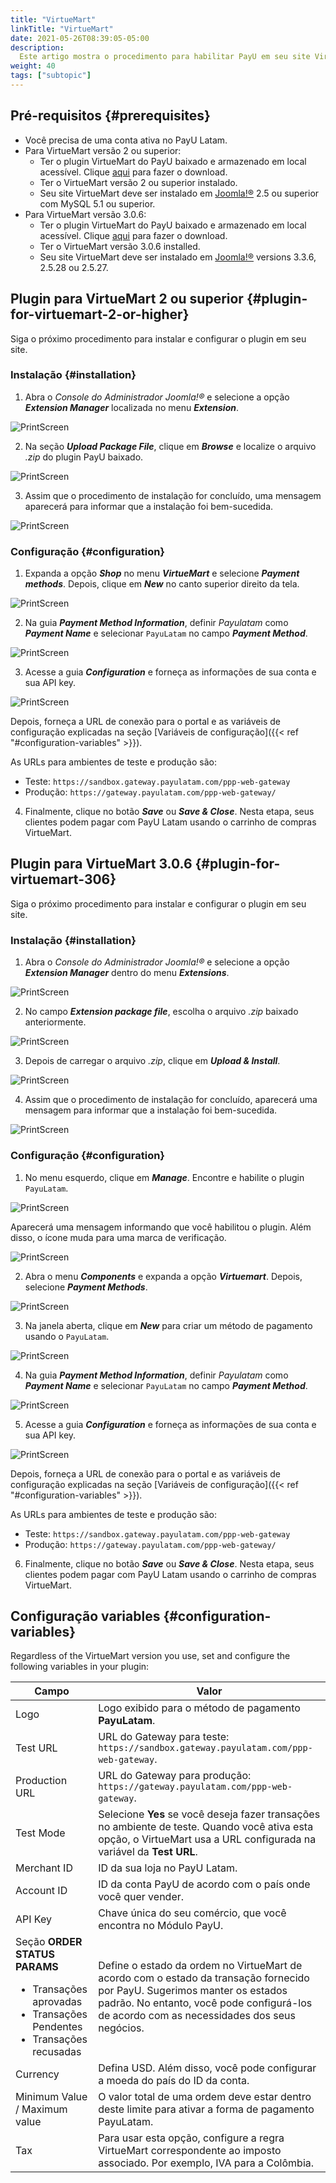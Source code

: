 ```yaml
---
title: "VirtueMart"
linkTitle: "VirtueMart"
date: 2021-05-26T08:39:05-05:00
description:
  Este artigo mostra o procedimento para habilitar PayU em seu site VirtueMart.
weight: 40
tags: ["subtopic"]
---
```


## Pré-requisitos {#prerequisites}
* Você precisa de uma conta ativa no PayU Latam.
* Para VirtueMart versão 2 ou superior:
  * Ter o plugin VirtueMart do PayU baixado e armazenado em local acessível. Clique [aqui](https://github.com/developers-payu-latam/developers-payu-latam.github.io/raw/master/plugins/plugin-joomla-virtuemart2.6.7.zip) para fazer o download.
  * Ter o VirtueMart versão 2 ou superior instalado.
  * Seu site VirtueMart deve ser instalado em [Joomla!®](https://joomla.org/) 2.5 ou superior com MySQL 5.1 ou superior.
* Para VirtueMart versão 3.0.6:
  * Ter o plugin VirtueMart do PayU baixado e armazenado em local acessível. Clique [aqui](https://github.com/developers-payu-latam/developers-payu-latam.github.io/raw/master/plugins/plugin-joomla-virtuemart3.0.6.zip) para fazer o download. 
  * Ter o VirtueMart versão 3.0.6 installed.
  * Seu site VirtueMart deve ser instalado em [Joomla!®](https://joomla.org/) versions 3.3.6, 2.5.28 ou 2.5.27.

## Plugin para VirtueMart 2 ou superior {#plugin-for-virtuemart-2-or-higher}
Siga o próximo procedimento para instalar e configurar o plugin em seu site.

### Instalação {#installation}

1. Abra o _Console do Administrador Joomla!®_ e selecione a opção _**Extension Manager**_ localizada no menu _**Extension**_.

![PrintScreen](/assets/VirtueMart/VirtueMart_01.jpg)

2. Na seção _**Upload Package File**_, clique em _**Browse**_ e localize o arquivo _.zip_ do plugin PayU baixado.

![PrintScreen](/assets/VirtueMart/VirtueMart_02.jpg)

3. Assim que o procedimento de instalação for concluído, uma mensagem aparecerá para informar que a instalação foi bem-sucedida.

![PrintScreen](/assets/VirtueMart/VirtueMart_03.jpg)

### Configuração {#configuration}
1. Expanda a opção _**Shop**_ no menu _**VirtueMart**_ e selecione _**Payment methods**_. Depois, clique em _**New**_ no canto superior direito da tela.

![PrintScreen](/assets/VirtueMart/VirtueMart_04.jpg)

2. Na guia _**Payment Method Information**_, definir _Payulatam_ como _**Payment Name**_ e selecionar `PayuLatam` no campo _**Payment Method**_.

![PrintScreen](/assets/VirtueMart/VirtueMart_05.jpg)

3. Acesse a guia _**Configuration**_ e forneça as informações de sua conta e sua API key. 

![PrintScreen](/assets/VirtueMart/VirtueMart_06.jpg)

Depois, forneça a URL de conexão para o portal e as variáveis de configuração explicadas na seção [Variáveis de configuração]({{< ref "#configuration-variables" >}}).

As URLs para ambientes de teste e produção são:
* Teste: `https://sandbox.gateway.payulatam.com/ppp-web-gateway`
* Produção: `https://gateway.payulatam.com/ppp-web-gateway/`

4. Finalmente, clique no botão _**Save**_ ou _**Save & Close**_. Nesta etapa, seus clientes podem pagar com PayU Latam usando o carrinho de compras VirtueMart. 

## Plugin para VirtueMart 3.0.6 {#plugin-for-virtuemart-306}
Siga o próximo procedimento para instalar e configurar o plugin em seu site.

### Instalação {#installation}

1. Abra o _Console do Administrador Joomla!®_ e selecione a opção _**Extension Manager**_ dentro do menu _**Extensions**_.

![PrintScreen](/assets/VirtueMart/VirtueMart3_02.jpg)

2. No campo _**Extension package file**_, escolha o arquivo _.zip_ baixado anteriormente.

![PrintScreen](/assets/VirtueMart/VirtueMart3_03.jpg)

3. Depois de carregar o arquivo _.zip_, clique em _**Upload & Install**_.

![PrintScreen](/assets/VirtueMart/VirtueMart3_05.jpg)

4. Assim que o procedimento de instalação for concluído, aparecerá uma mensagem para informar que a instalação foi bem-sucedida.

![PrintScreen](/assets/VirtueMart/VirtueMart3_06.jpg)

### Configuração {#configuration}
1. No menu esquerdo, clique em _**Manage**_. Encontre e habilite o plugin `PayuLatam`.

![PrintScreen](/assets/VirtueMart/VirtueMart3_07.jpg)

Aparecerá uma mensagem informando que você habilitou o plugin. Além disso, o ícone muda para uma marca de verificação.

![PrintScreen](/assets/VirtueMart/VirtueMart3_08.jpg)

2. Abra o menu _**Components**_ e expanda a opção _**Virtuemart**_. Depois, selecione _**Payment Methods**_.

![PrintScreen](/assets/VirtueMart/VirtueMart3_09.jpg)

3. Na janela aberta, clique em _**New**_ para criar um método de pagamento usando o `PayuLatam`.

![PrintScreen](/assets/VirtueMart/VirtueMart3_10.jpg)

4. Na guia _**Payment Method Information**_, definir _Payulatam_ como _**Payment Name**_ e selecionar `PayuLatam` no campo _**Payment Method**_.

![PrintScreen](/assets/VirtueMart/VirtueMart3_11.jpg)

5. Acesse a guia _**Configuration**_ e forneça as informações de sua conta e sua API key.

![PrintScreen](/assets/VirtueMart/VirtueMart3_13.jpg)

Depois, forneça a URL de conexão para o portal e as variáveis de configuração explicadas na seção [Variáveis de configuração]({{< ref "#configuration-variables" >}}).

As URLs para ambientes de teste e produção são:
* Teste: `https://sandbox.gateway.payulatam.com/ppp-web-gateway`
* Produção: `https://gateway.payulatam.com/ppp-web-gateway/`

6. Finalmente, clique no botão _**Save**_ ou _**Save & Close**_. Nesta etapa, seus clientes podem pagar com PayU Latam usando o carrinho de compras VirtueMart. 

## Configuração variables {#configuration-variables}
Regardless of the VirtueMart version you use, set and configure the following variables in your plugin:

| Campo                                | Valor                                                                                 |
|--------------------------------------|---------------------------------------------------------------------------------------|
| Logo                                 | Logo exibido para o método de pagamento **PayuLatam**.                                |
| Test URL                             | URL do Gateway para teste: `https://sandbox.gateway.payulatam.com/ppp-web-gateway`.   |
| Production URL                       | URL do Gateway para produção: `https://gateway.payulatam.com/ppp-web-gateway`.        |
| Test Mode                            | Selecione **Yes** se você deseja fazer transações no ambiente de teste. Quando você ativa esta opção, o VirtueMart usa a URL configurada na variável da **Test URL**.                                                                |
| Merchant ID                          | ID da sua loja no PayU Latam.                                                         |
| Account ID                           | ID da conta PayU de acordo com o país onde você quer vender.                          |
| API Key                              | Chave única do seu comércio, que você encontra no Módulo PayU.                        |
| Seção **ORDER STATUS PARAMS**<br><ul style="margin-bottom: initial;"><li>Transações aprovadas</li><li>Transações Pendentes</li><li>Transações recusadas</li></ul>  | Define o estado da ordem no VirtueMart de acordo com o estado da transação fornecido por PayU. Sugerimos manter os estados padrão. No entanto, você pode configurá-los de acordo com as necessidades dos seus negócios.       |
| Currency                             | Defina USD. Além disso, você pode configurar a moeda do país do ID da conta.          |
| Minimum Value / Maximum value        | O valor total de uma ordem deve estar dentro deste limite para ativar a forma de pagamento PayuLatam. |
| Tax                                  | Para usar esta opção, configure a regra VirtueMart correspondente ao imposto associado. Por exemplo, IVA para a Colômbia. |